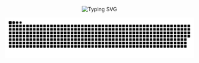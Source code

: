 <div align="center">
  
  ![Typing SVG](https://readme-typing-svg.demolab.com/?lines=Junior+Backend+Developer;Student+of+Applied+Mathematics+and+Computer+Science+at+MAI&font=Fira%20Code&center=true&width=1000&height=50&color=f75c7e&vCenter=true&pause=1000&size=22&duration=5000&repeat=true)

  <picture>
      <source media="(prefers-color-scheme: dark)" srcset="https://raw.githubusercontent.com/AI-AVENGER-S/AI-AVENGER-S/main/assets/github-snake-dark.svg">
      <source media="(prefers-color-scheme: light)" srcset="https://raw.githubusercontent.com/AI-AVENGER-S/AI-AVENGER-S/main/assets/github-snake.svg">
      <img alt="Snake" src="https://raw.githubusercontent.com/AI-AVENGER-S/AI-AVENGER-S/main/assets/github-snake.svg">
  </picture>
  
</div>



